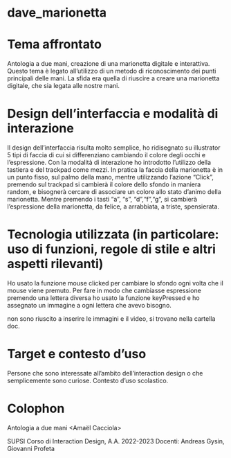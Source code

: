 # dave_marionetta




# **Tema affrontato**
Antologia a due mani, creazione di una marionetta digitale e interattiva. Questo tema è legato all’utilizzo di un metodo di riconoscimento dei punti principali delle mani. La sfida era quella di riuscire a creare una marionetta digitale, che sia legata alle nostre mani.


# **Design dell’interfaccia e modalità di interazione**

Il design dell’interfaccia risulta molto semplice, ho ridisegnato su illustrator 5 tipi di faccia di cui si differenziano cambiando il colore degli occhi e l’espressione.
Con la modalità di interazione ho introdotto l’utilizzo della tastiera e del trackpad come mezzi.
In pratica la faccia della marionetta è in un punto fisso,
sul palmo della mano, mentre utilizzando l’azione “Click”, premendo sul trackpad si cambierà il colore dello sfondo in maniera random, e bisognerà cercare di associare un colore allo stato d’animo della marionetta. Mentre premendo i tasti “a”, “s”, “d”,“f”,“g”, si cambierà l’espressione della marionetta, da felice, a arrabbiata, a triste, spensierata.

# **Tecnologia utilizzata (in particolare: uso di funzioni, regole di stile e altri aspetti rilevanti)**
Ho usato la funzione mouse clicked per cambiare lo sfondo ogni volta che il mouse viene premuto.
Per fare in modo che cambiasse espressione premendo una lettera diversa ho usato la funzione keyPressed e ho assegnato un immagine a ogni lettera che avevo bisogno.

non sono riuscito a inserire le immagini e il video, si trovano nella cartella doc.


# **Target e contesto d’uso**
Persone che sono interessate all’ambito dell’interaction design o che semplicemente sono curiose.
Contesto d’uso scolastico.



# **Colophon**

Antologia a due mani
<Dave marionetta>
<Amaël Cacciola>

SUPSI
Corso di Interaction Design, A.A. 2022-2023
Docenti: Andreas Gysin, Giovanni Profeta
